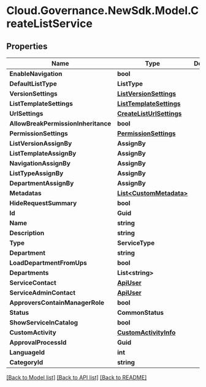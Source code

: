 # Cloud.Governance.NewSdk.Model.CreateListService
## Properties

Name | Type | Description | Notes
------------ | ------------- | ------------- | -------------
**EnableNavigation** | **bool** |  | [optional] 
**DefaultListType** | **ListType** |  | [optional] 
**VersionSettings** | [**ListVersionSettings**](ListVersionSettings.md) |  | [optional] 
**ListTemplateSettings** | [**ListTemplateSettings**](ListTemplateSettings.md) |  | [optional] 
**UrlSettings** | [**CreateListUrlSettings**](CreateListUrlSettings.md) |  | [optional] 
**AllowBreakPermissionInheritance** | **bool** |  | [optional] 
**PermissionSettings** | [**PermissionSettings**](PermissionSettings.md) |  | [optional] 
**ListVersionAssignBy** | **AssignBy** |  | [optional] 
**ListTemplateAssignBy** | **AssignBy** |  | [optional] 
**NavigationAssignBy** | **AssignBy** |  | [optional] 
**ListTypeAssignBy** | **AssignBy** |  | [optional] 
**DepartmentAssignBy** | **AssignBy** |  | [optional] 
**Metadatas** | [**List&lt;CustomMetadata&gt;**](CustomMetadata.md) |  | [optional] 
**HideRequestSummary** | **bool** |  | [optional] 
**Id** | **Guid** |  | [optional] 
**Name** | **string** |  | [optional] 
**Description** | **string** |  | [optional] 
**Type** | **ServiceType** |  | [optional] 
**Department** | **string** |  | [optional] 
**LoadDepartmentFromUps** | **bool** |  | [optional] 
**Departments** | **List&lt;string&gt;** |  | [optional] 
**ServiceContact** | [**ApiUser**](ApiUser.md) |  | [optional] 
**ServiceAdminContact** | [**ApiUser**](ApiUser.md) |  | [optional] 
**ApproversContainManagerRole** | **bool** |  | [optional] 
**Status** | **CommonStatus** |  | [optional] 
**ShowServiceInCatalog** | **bool** |  | [optional] 
**CustomActivity** | [**CustomActivityInfo**](CustomActivityInfo.md) |  | [optional] 
**ApprovalProcessId** | **Guid** |  | [optional] 
**LanguageId** | **int** |  | [optional] 
**CategoryId** | **string** |  | [optional] 

[[Back to Model list]](../README.md#documentation-for-models) [[Back to API list]](../README.md#documentation-for-api-endpoints) [[Back to README]](../README.md)

